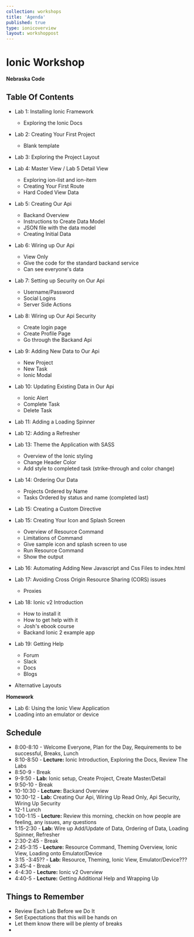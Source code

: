 ```yaml
---
collection: workshops
title: 'Agenda'
published: true
type: ionicoverview
layout: workshoppost
---
```


<!-- DOCTOC SKIP -->

# Ionic Workshop

**Nebraska Code**


## Table Of Contents

* Lab 1: Installing Ionic Framework
    * Exploring the Ionic Docs
* Lab 2: Creating Your First Project
	* Blank template
* Lab 3: Exploring the Project Layout
* Lab 4: Master View / Lab 5 Detail View
	* Exploring ion-list and ion-item
	* Creating Your First Route
	* Hard Coded View Data
* Lab 5: Creating Our Api
	* Backand Overview
	* Instructions to Create Data Model
	* JSON file with the data model	
	* Creating Initial Data
* Lab 6: Wiring up Our Api
	* View Only
	* Give the code for the standard backand service
	* Can see everyone's data
* Lab 7: Setting up Security on Our Api
	* Username/Password
	* Social Logins
	* Server Side Actions
* Lab 8: Wiring up Our Api Security
	* Create login page
	* Create Profile Page
	* Go through the Backand Api
* Lab 9: Adding New Data to Our Api
	* New Project
	* New Task
	* Ionic Modal
* Lab 10: Updating Existing Data in Our Api
	* Ionic Alert
	* Complete Task
	* Delete Task
* Lab 11: Adding a Loading Spinner
* Lab 12: Adding a Refresher
* Lab 13: Theme the Application with SASS
	* Overview of the Ionic styling
	* Change Header Color
	* Add style to completed task (strike-through and color change)
* Lab 14: Ordering Our Data
	* Projects Ordered by Name
	* Tasks Ordered by status and name (completed last) 
* Lab 15: Creating a Custom Directive

* Lab 15: Creating Your Icon and Splash Screen
	* Overview of Resource Command
	* Limitations of Command
	* Give sample icon and splash screen to use
	* Run Resource Command
	* Show the output
* Lab 16: Automating Adding New Javascript and Css Files to index.html
* Lab 17: Avoiding Cross Origin Resource Sharing (CORS) issues
	* Proxies
* Lab 18: Ionic v2 Introduction
	* How to install it
	* How to get help with it
	* Josh's ebook course
	* Backand Ionic 2 example app
* Lab 19: Getting Help
	* Forum
	* Slack
	* Docs
	* Blogs
* Alternative Layouts

**Homework**

* Lab 6: Using the Ionic View Application
* Loading into an emulator or device



## Schedule

* 8:00-8:10 - Welcome Everyone, Plan for the Day, Requirements to be successful, Breaks, Lunch  
* 8:10-8:50 - **Lecture:** Ionic Introduction, Exploring the Docs, Review The Labs
* 8:50-9 - Break
* 9-9:50 - **Lab:** Ionic setup, Create Project, Create Master/Detail
* 9:50-10 - Break
* 10-10:30 - **Lecture:** Backand Overview
* 10:30-12 - **Lab:** Creating Our Api, Wiring Up Read Only, Api Security, Wiring Up Security
* 12-1 Lunch
* 1:00-1:15 - **Lecture:** Review this morning, checkin on how people are feeling, any issues, any questions
* 1:15-2:30 - **Lab:** Wire up Add/Update of Data, Ordering of Data, Loading Spinner, Refresher
* 2:30-2:45 - Break
* 2:45-3:15 - **Lecture:** Resource Command, Theming Overview, Ionic View, Loading onto Emulator/Device
* 3:15 -3:45?? - **Lab:** Resource, Theming, Ionic View, Emulator/Device???
* 3:45-4 - Break
* 4-4:30 - **Lecture:** Ionic v2 Overview
* 4:40-5 - **Lecture:** Getting Additional Help and Wrapping Up

##  Things to Remember

* Review Each Lab Before we Do It
* Set Expectations that this will be hands on
* Let them know there will be plenty of breaks
* 